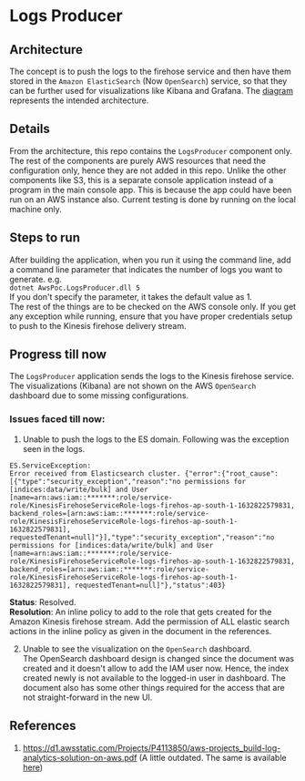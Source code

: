 # Logs Producer

## Architecture
The concept is to push the logs to the firehose service and then have them stored in the `Amazon ElasticSearch` (Now `OpenSearch`) service, so that they can be further used for visualizations like Kibana and Grafana. The [diagram](resources/LogsProducer-Architecture.pdf) represents the intended architecture.

## Details
From the architecture, this repo contains the `LogsProducer` component only. The rest of the components are purely AWS resources that need the configuration only, hence they are not added in this repo. Unlike the other components like S3, this is a separate console application instead of a program in the main console app. This is because the app could have been run on an AWS instance also. Current testing is done by running on the local machine only.

## Steps to run
After building the application, when you run it using the command line, add a command line parameter that indicates the number of logs you want to generate. e.g.   
`dotnet AwsPoc.LogsProducer.dll 5`  
If you don't specify the parameter, it takes the default value as 1.  
The rest of the things are to be checked on the AWS console only. If you get any exception while running, ensure that you have proper credentials setup to push to the Kinesis firehose delivery stream.

## Progress till now
The `LogsProducer` application sends the logs to the Kinesis firehose service. The visualizations (Kibana) are not shown on the AWS `OpenSearch` dashboard due to some missing configurations.  
### Issues faced till now:
1. Unable to push the logs to the ES domain. Following was the exception seen in the logs.
```
ES.ServiceException:
Error received from Elasticsearch cluster. {"error":{"root_cause":[{"type":"security_exception","reason":"no permissions for [indices:data/write/bulk] and User [name=arn:aws:iam::*******:role/service-role/KinesisFirehoseServiceRole-logs-firehos-ap-south-1-1632822579831, backend_roles=[arn:aws:iam::*******:role/service-role/KinesisFirehoseServiceRole-logs-firehos-ap-south-1-1632822579831], requestedTenant=null]"}],"type":"security_exception","reason":"no permissions for [indices:data/write/bulk] and User [name=arn:aws:iam::*******:role/service-role/KinesisFirehoseServiceRole-logs-firehos-ap-south-1-1632822579831, backend_roles=[arn:aws:iam::*******:role/service-role/KinesisFirehoseServiceRole-logs-firehos-ap-south-1-1632822579831], requestedTenant=null]"},"status":403}
```
**Status**: Resolved.  
**Resolution**: An inline policy to add to the role that gets created for the Amazon Kinesis firehose stream. Add the permission of ALL elastic search actions in the inline policy as given in the document in the references.

2. Unable to see the visualization on the `OpenSearch` dashboard.  
The OpenSearch dashboard design is changed since the document was created and it doesn't allow to add the IAM user now. Hence, the index created newly is not available to the logged-in user in dashboard. The document also has some other things required for the access that are not straight-forward in the new UI.


## References
1. https://d1.awsstatic.com/Projects/P4113850/aws-projects_build-log-analytics-solution-on-aws.pdf (A little outdated. The same is available [here](resources/aws-projects_build-log-analytics-solution-on-aws.pdf))

